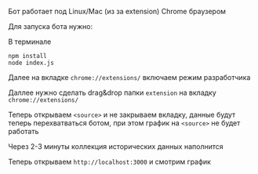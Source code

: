 Бот работает под Linux/Mac (из за extension) Chrome браузером

Для запуска бота нужно:

В терминале
```
npm install
node index.js
```

Далее на вкладке `chrome://extensions/` включаем режим разработчика

Даллее нужно сделать drag&drop папки `extension` на вкладку `chrome://extensions/`

Теперь открываем `<source>` и не закрываем вкладку, 
данные будут теперь перехватваться ботом, при этом график на `<source>` не будет работать

Через 2-3 минуты коллекция исторических данных наполнится

Теперь открываем `http://localhost:3000` и смотрим график